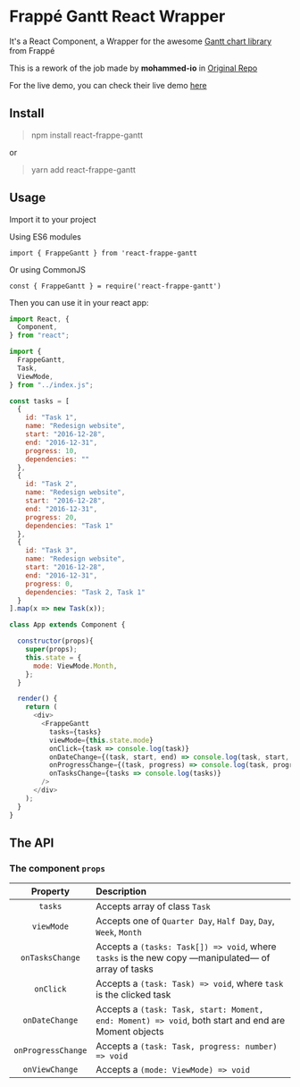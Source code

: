# Frappé Gantt React Wrapper

It's a React Component, a Wrapper for the awesome [Gantt chart library](https://github.com/frappe/gantt) from Frappé

This is a rework of the job made by **mohammed-io** in [Original Repo](https://github.com/mohammed-io/frappe-gantt-react)

For the live demo, you can check their live demo [here](https://frappe.github.io/gantt/)

## Install

> npm install react-frappe-gantt

or

> yarn add react-frappe-gantt

## Usage

Import it to your project

Using ES6 modules

`import { FrappeGantt } from 'react-frappe-gantt`

Or using CommonJS

`const { FrappeGantt } = require('react-frappe-gantt')`

Then you can use it in your react app:

```js
import React, {
  Component,
} from "react";

import {
  FrappeGantt,
  Task,
  ViewMode,
} from "../index.js";

const tasks = [
  {
    id: "Task 1",
    name: "Redesign website",
    start: "2016-12-28",
    end: "2016-12-31",
    progress: 10,
    dependencies: ""
  },
  {
    id: "Task 2",
    name: "Redesign website",
    start: "2016-12-28",
    end: "2016-12-31",
    progress: 20,
    dependencies: "Task 1"
  },
  {
    id: "Task 3",
    name: "Redesign website",
    start: "2016-12-28",
    end: "2016-12-31",
    progress: 0,
    dependencies: "Task 2, Task 1"
  }
].map(x => new Task(x));

class App extends Component {

  constructor(props){
    super(props);
    this.state = {
      mode: ViewMode.Month,
    };
  }

  render() {
    return (
      <div>
        <FrappeGantt
          tasks={tasks}
          viewMode={this.state.mode}
          onClick={task => console.log(task)}
          onDateChange={(task, start, end) => console.log(task, start, end)}
          onProgressChange={(task, progress) => console.log(task, progress)}
          onTasksChange={tasks => console.log(tasks)}
        />
      </div>
    );
  }
}
```

## The API

### The component `props`

|      Property      | Description                                                                                         |
| :----------------: | :-------------------------------------------------------------------------------------------------- |
|      `tasks`       | Accepts array of class `Task`                                                                       |
|     `viewMode`     | Accepts one of `Quarter Day`, `Half Day`, `Day`, `Week`, `Month`                                    |
|  `onTasksChange`   | Accepts a `(tasks: Task[]) => void`, where `tasks` is the new copy —manipulated— of array of tasks  |
|     `onClick`      | Accepts a `(task: Task) => void`, where `task` is the clicked task                                  |
|   `onDateChange`   | Accepts a `(task: Task, start: Moment, end: Moment) => void`, both start and end are Moment objects |
| `onProgressChange` | Accepts a `(task: Task, progress: number) => void`                                                  |
|   `onViewChange`   | Accepts a `(mode: ViewMode) => void`                                                                |
